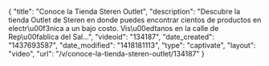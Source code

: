 {
    "title": "Conoce la Tienda Steren Outlet",
    "description": "Descubre la tienda Outlet de Steren en donde puedes encontrar cientos de productos en electr\u00f3nica a un bajo costo. Vis\u00edtanos en la calle de Rep\u00fablica del Sal...",
    "videoid": "134187",
    "date_created": "1437693587",
    "date_modified": "1418181113",
    "type": "captivate",
    "layout": "video",
    "url": "\/v\/conoce-la-tienda-steren-outlet\/134187"
}